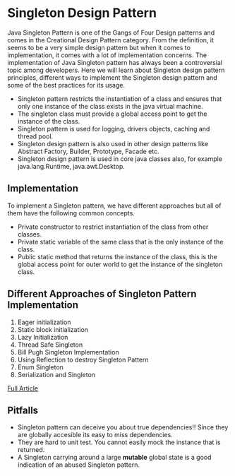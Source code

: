 # Singleton Design Pattern

Java Singleton Pattern is one of the Gangs of Four Design patterns and comes in the Creational Design Pattern category. From the definition, it seems to be a very simple design pattern but when it comes to implementation, it comes with a lot of implementation concerns. The implementation of Java Singleton pattern has always been a controversial topic among developers. Here we will learn about Singleton design pattern principles, different ways to implement the Singleton design pattern and some of the best practices for its usage.

* Singleton pattern restricts the instantiation of a class and ensures that only one instance of the class exists in the java virtual machine.
* The singleton class must provide a global access point to get the instance of the class.
* Singleton pattern is used for logging, drivers objects, caching and thread pool.
* Singleton design pattern is also used in other design patterns like Abstract Factory, Builder, Prototype, Facade etc.
* Singleton design pattern is used in core java classes also, for example java.lang.Runtime, java.awt.Desktop.

## Implementation

To implement a Singleton pattern, we have different approaches but all of them have the following common concepts.

* Private constructor to restrict instantiation of the class from other classes.
* Private static variable of the same class that is the only instance of the class.
* Public static method that returns the instance of the class, this is the global access point for outer world to get the instance of the singleton class.

##  Different Approaches of Singleton Pattern Implementation

1. Eager initialization
2. Static block initialization
3. Lazy Initialization
4. Thread Safe Singleton
5. Bill Pugh Singleton Implementation
6. Using Reflection to destroy Singleton Pattern
7. Enum Singleton
8. Serialization and Singleton

[Full Article](https://www.journaldev.com/1377/java-singleton-design-pattern-best-practices-examples)

## Pitfalls

* Singleton pattern can deceive you about true dependencies!! Since they are globally accesible its easy to miss dependencies.
* They are hard to unit test. You cannot easily mock the instance that is returned.
* A Singleton carrying around a large  **mutable** global state is a good indication of an abused Singleton pattern. 
